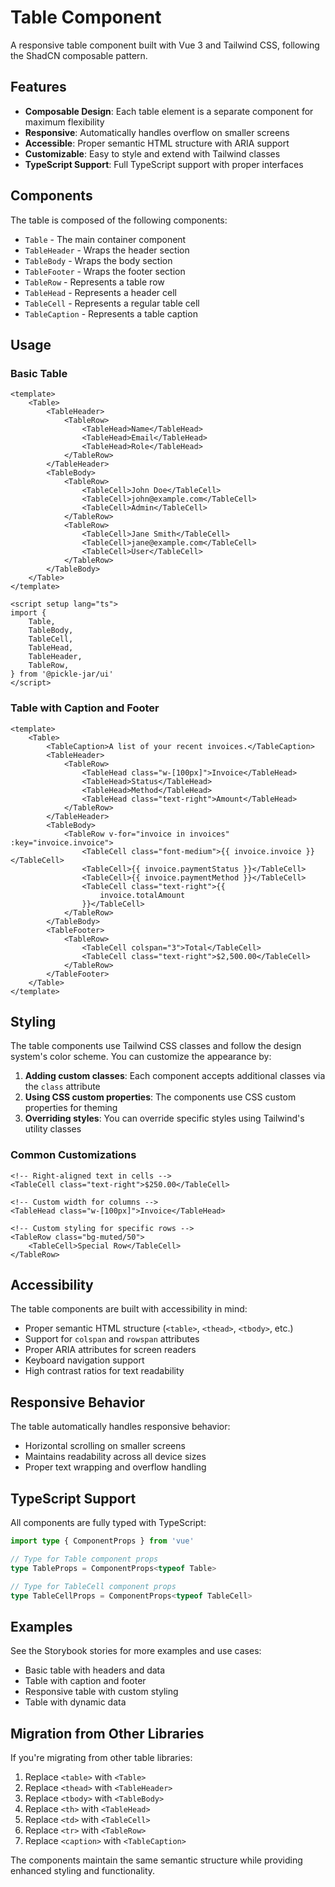 # Table Component

A responsive table component built with Vue 3 and Tailwind CSS, following the ShadCN composable pattern.

## Features

- **Composable Design**: Each table element is a separate component for maximum flexibility
- **Responsive**: Automatically handles overflow on smaller screens
- **Accessible**: Proper semantic HTML structure with ARIA support
- **Customizable**: Easy to style and extend with Tailwind classes
- **TypeScript Support**: Full TypeScript support with proper interfaces

## Components

The table is composed of the following components:

- `Table` - The main container component
- `TableHeader` - Wraps the header section
- `TableBody` - Wraps the body section
- `TableFooter` - Wraps the footer section
- `TableRow` - Represents a table row
- `TableHead` - Represents a header cell
- `TableCell` - Represents a regular table cell
- `TableCaption` - Represents a table caption

## Usage

### Basic Table

```vue
<template>
    <Table>
        <TableHeader>
            <TableRow>
                <TableHead>Name</TableHead>
                <TableHead>Email</TableHead>
                <TableHead>Role</TableHead>
            </TableRow>
        </TableHeader>
        <TableBody>
            <TableRow>
                <TableCell>John Doe</TableCell>
                <TableCell>john@example.com</TableCell>
                <TableCell>Admin</TableCell>
            </TableRow>
            <TableRow>
                <TableCell>Jane Smith</TableCell>
                <TableCell>jane@example.com</TableCell>
                <TableCell>User</TableCell>
            </TableRow>
        </TableBody>
    </Table>
</template>

<script setup lang="ts">
import {
    Table,
    TableBody,
    TableCell,
    TableHead,
    TableHeader,
    TableRow,
} from '@pickle-jar/ui'
</script>
```

### Table with Caption and Footer

```vue
<template>
    <Table>
        <TableCaption>A list of your recent invoices.</TableCaption>
        <TableHeader>
            <TableRow>
                <TableHead class="w-[100px]">Invoice</TableHead>
                <TableHead>Status</TableHead>
                <TableHead>Method</TableHead>
                <TableHead class="text-right">Amount</TableHead>
            </TableRow>
        </TableHeader>
        <TableBody>
            <TableRow v-for="invoice in invoices" :key="invoice.invoice">
                <TableCell class="font-medium">{{ invoice.invoice }}</TableCell>
                <TableCell>{{ invoice.paymentStatus }}</TableCell>
                <TableCell>{{ invoice.paymentMethod }}</TableCell>
                <TableCell class="text-right">{{
                    invoice.totalAmount
                }}</TableCell>
            </TableRow>
        </TableBody>
        <TableFooter>
            <TableRow>
                <TableCell colspan="3">Total</TableCell>
                <TableCell class="text-right">$2,500.00</TableCell>
            </TableRow>
        </TableFooter>
    </Table>
</template>
```

## Styling

The table components use Tailwind CSS classes and follow the design system's color scheme. You can customize the appearance by:

1. **Adding custom classes**: Each component accepts additional classes via the `class` attribute
2. **Using CSS custom properties**: The components use CSS custom properties for theming
3. **Overriding styles**: You can override specific styles using Tailwind's utility classes

### Common Customizations

```vue
<!-- Right-aligned text in cells -->
<TableCell class="text-right">$250.00</TableCell>

<!-- Custom width for columns -->
<TableHead class="w-[100px]">Invoice</TableHead>

<!-- Custom styling for specific rows -->
<TableRow class="bg-muted/50">
    <TableCell>Special Row</TableCell>
</TableRow>
```

## Accessibility

The table components are built with accessibility in mind:

- Proper semantic HTML structure (`<table>`, `<thead>`, `<tbody>`, etc.)
- Support for `colspan` and `rowspan` attributes
- Proper ARIA attributes for screen readers
- Keyboard navigation support
- High contrast ratios for text readability

## Responsive Behavior

The table automatically handles responsive behavior:

- Horizontal scrolling on smaller screens
- Maintains readability across all device sizes
- Proper text wrapping and overflow handling

## TypeScript Support

All components are fully typed with TypeScript:

```typescript
import type { ComponentProps } from 'vue'

// Type for Table component props
type TableProps = ComponentProps<typeof Table>

// Type for TableCell component props
type TableCellProps = ComponentProps<typeof TableCell>
```

## Examples

See the Storybook stories for more examples and use cases:

- Basic table with headers and data
- Table with caption and footer
- Responsive table with custom styling
- Table with dynamic data

## Migration from Other Libraries

If you're migrating from other table libraries:

1. Replace `<table>` with `<Table>`
2. Replace `<thead>` with `<TableHeader>`
3. Replace `<tbody>` with `<TableBody>`
4. Replace `<th>` with `<TableHead>`
5. Replace `<td>` with `<TableCell>`
6. Replace `<tr>` with `<TableRow>`
7. Replace `<caption>` with `<TableCaption>`

The components maintain the same semantic structure while providing enhanced styling and functionality.
